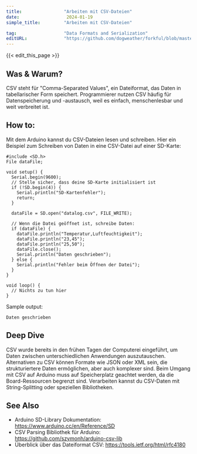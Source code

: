 ```yaml
---
title:                "Arbeiten mit CSV-Dateien"
date:                  2024-01-19
simple_title:         "Arbeiten mit CSV-Dateien"

tag:                  "Data Formats and Serialization"
editURL:              "https://github.com/dogweather/forkful/blob/master/content/de/arduino/working-with-csv.md"
---
```


{{< edit_this_page >}}

## Was & Warum?
CSV steht für "Comma-Separated Values", ein Dateiformat, das Daten in tabellarischer Form speichert. Programmierer nutzen CSV häufig für Datenspeicherung und -austausch, weil es einfach, menschenlesbar und weit verbreitet ist.

## How to:
Mit dem Arduino kannst du CSV-Dateien lesen und schreiben. Hier ein Beispiel zum Schreiben von Daten in eine CSV-Datei auf einer SD-Karte:

```Arduino
#include <SD.h>
File dataFile;

void setup() {
  Serial.begin(9600);
  // Stelle sicher, dass deine SD-Karte initialisiert ist
  if (!SD.begin(4)) {
    Serial.println("SD-Kartenfehler");
    return;
  }
  
  dataFile = SD.open("datalog.csv", FILE_WRITE);
  
  // Wenn die Datei geöffnet ist, schreibe Daten:
  if (dataFile) {
    dataFile.println("Temperatur,Luftfeuchtigkeit");
    dataFile.println("23,45");
    dataFile.println("25,50");
    dataFile.close();
    Serial.println("Daten geschrieben");
  } else {
    Serial.println("Fehler beim Öffnen der Datei");
  }
}

void loop() {
  // Nichts zu tun hier
}
```

Sample output:
```
Daten geschrieben
```

## Deep Dive
CSV wurde bereits in den frühen Tagen der Computerei eingeführt, um Daten zwischen unterschiedlichen Anwendungen auszutauschen. Alternativen zu CSV können Formate wie JSON oder XML sein, die strukturiertere Daten ermöglichen, aber auch komplexer sind. Beim Umgang mit CSV auf Arduino muss auf Speicherplatz geachtet werden, da die Board-Ressourcen begrenzt sind. Verarbeiten kannst du CSV-Daten mit String-Splitting oder speziellen Bibliotheken.

## See Also
- Arduino SD-Library Dokumentation: https://www.arduino.cc/en/Reference/SD
- CSV Parsing Bibliothek für Arduino: https://github.com/szymonh/arduino-csv-lib
- Überblick über das Dateiformat CSV: https://tools.ietf.org/html/rfc4180
